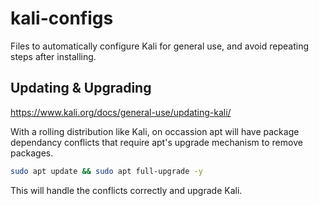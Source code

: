 # kali-configs

Files to automatically configure Kali for general use, and avoid repeating steps after installing.

## Updating & Upgrading

<https://www.kali.org/docs/general-use/updating-kali/>

With a rolling distribution like Kali, on occassion apt will have package dependancy conflicts that require apt's upgrade mechanism to remove packages.

```bash
sudo apt update && sudo apt full-upgrade -y
```

This will handle the conflicts correctly and upgrade Kali.
